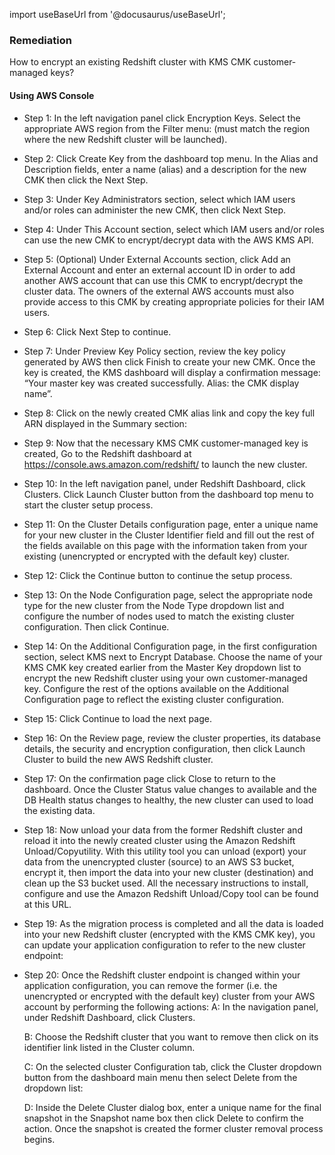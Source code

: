 import useBaseUrl from '@docusaurus/useBaseUrl';

### Remediation
How to encrypt an existing Redshift cluster with KMS CMK customer-managed keys?

#### Using AWS Console

- Step 1: In the left navigation panel click Encryption Keys. Select the appropriate AWS region from the Filter menu: (must match the region where the new Redshift cluster will be launched).

- Step 2: Click Create Key from the dashboard top menu. In the Alias and Description fields, enter a name (alias) and a description for the new CMK then click the Next Step.

- Step 3: Under Key Administrators section, select which IAM users and/or roles can administer the new CMK, then click Next Step.

- Step 4: Under This Account section, select which IAM users and/or roles can use the new CMK to encrypt/decrypt data with the AWS KMS API.

- Step 5: (Optional) Under External Accounts section, click Add an External Account and enter an external account ID in order to add another AWS account that can use this CMK to encrypt/decrypt the cluster data. The owners of the external AWS accounts must also provide access to this CMK by creating appropriate policies for their IAM users.

- Step 6: Click Next Step to continue.

- Step 7: Under Preview Key Policy section, review the key policy generated by AWS then click Finish to create your new CMK. Once the key is created, the KMS dashboard will display a confirmation message: “Your master key was created successfully. Alias: the CMK display name”.

- Step 8: Click on the newly created CMK alias link and copy the key full ARN displayed in the Summary section:
	
- Step 9: Now that the necessary KMS CMK customer-managed key is created, Go to the Redshift dashboard at https://console.aws.amazon.com/redshift/ to launch the new cluster.

- Step 10: In the left navigation panel, under Redshift Dashboard, click Clusters. Click Launch Cluster button from the dashboard top menu to start the cluster setup process.

- Step 11: On the Cluster Details configuration page, enter a unique name for your new cluster in the Cluster Identifier field and fill out the rest of the fields available on this page with the information taken from your existing (unencrypted or encrypted with the default key) cluster.

- Step 12: Click the Continue button to continue the setup process.

- Step 13: On the Node Configuration page, select the appropriate node type for the new cluster from the Node Type dropdown list and configure the number of nodes used to match the existing cluster configuration. Then click Continue.

- Step 14: On the Additional Configuration page, in the first configuration section, select KMS next to Encrypt Database. Choose the name of your KMS CMK key created earlier from the Master Key dropdown list to encrypt the new Redshift cluster using your own customer-managed key. Configure the rest of the options available on the Additional Configuration page to reflect the existing cluster configuration.

- Step 15: Click Continue to load the next page.

- Step 16: On the Review page, review the cluster properties, its database details, the security and encryption configuration, then click Launch Cluster to build the new AWS Redshift cluster.

- Step 17: On the confirmation page click Close to return to the dashboard. Once the Cluster Status value changes to available and the DB Health status changes to healthy, the new cluster can used to load the existing data.

- Step 18: Now unload your data from the former Redshift cluster and reload it into the newly created cluster using the Amazon Redshift Unload/Copyutility. With this utility tool you can unload (export) your data from the unencrypted cluster (source) to an AWS S3 bucket, encrypt it, then import the data into your new cluster (destination) and clean up the S3 bucket used. All the necessary instructions to install, configure and use the Amazon Redshift Unload/Copy tool can be found at this URL.

- Step 19: As the migration process is completed and all the data is loaded into your new Redshift cluster (encrypted with the KMS CMK key), you can update your application configuration to refer to the new cluster endpoint:
	
- Step 20: Once the Redshift cluster endpoint is changed within your application configuration, you can remove the former (i.e. the unencrypted or encrypted with the default key) cluster from your AWS account by performing the following actions:
	A: In the navigation panel, under Redshift Dashboard, click Clusters.
	
    B: Choose the Redshift cluster that you want to remove then click on its identifier link listed in the Cluster column.
	
    C: On the selected cluster Configuration tab, click the Cluster dropdown button from the dashboard main menu then select Delete from the dropdown list:
	
    D: Inside the Delete Cluster dialog box, enter a unique name for the final snapshot in the Snapshot name box then click Delete to confirm the action. Once the snapshot is created the former cluster removal process begins.